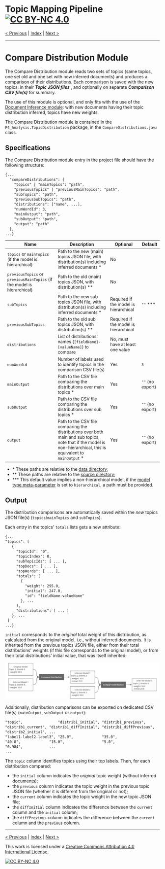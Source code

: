 # Topic Mapping Pipeline [![CC BY-NC 4.0][cc-by-nc-shield]][cc-by-nc]

[< Previous](TopicDistributionModule.md) | [Index](index.md) | [Next >](TopicClusteringModule.md)

---

# Compare Distribution Module

The Compare Distribution module reads two sets of topics (same topics, one set old and one set with new inferred 
documents) and produces a comparison of their distributions. Each comparison is saved with the new topics, in their 
***Topic JSON files*** , and optionally on separate ***Comparison CSV file(s)*** for summary.

The use of this module is optional, and only fits with the use of the [Document Inference module](InferenceModule.md):
with new documents having their topic distribution inferred, topics have new weights.

The Compare Distribution module is contained in the `P4_Analysis.TopicDistribution` package, in the
`CompareDistributions.java` class.

## Specifications

The Compare Distribution module entry in the project file should have the following structure:
```json5
{...
  "compareDistributions": {
    "topics" | "mainTopics": "path",
    "previousTopics" | "previousMainTopics": "path",
    "subTopics": "path",
    "previousSubTopics": "path",
    "distributions": ["name", ...],
    "numWordId": 3,
    "mainOutput": "path",
    "subOutput": "path",
    "output": "path"
  },
...}
```

| Name | Description | Optional | Default |
| --- | --- | --- | --- |
| `topics` or `mainTopics` (if the model is hierarchical) | Path to the new (main) topics JSON file, with distribution(s) including inferred documents * | No | |
| `previousTopics` or `previousMainTopics` (if the model is hierarchical) | Path to the old (main) topics JSON, with distribution(s) ** | No | |
| `subTopics` | Path to the new sub topics JSON file, with distribution(s) including inferred documents * | Required if the model is hierarchical | `""` *** |
| `previousSubTopics` | Path to the old sub topics JSON, with distribution(s) ** | Required if the model is hierarchical | |
| `distributions` | List of distributions' names (`[fieldName]-[valueName]`) to compare | No, must have at least one value | |
| `numWordid` | Number of labels used to identify topics in the comparison CSV file(s) | Yes | `3` |
| `mainOutput` | Path to the CSV file comparing the distributions over main topics * | Yes | `""` (no export) |
| `subOutput` | Path to the CSV file comparing the distributions over sub topics * | Yes | `""` (no export) |
| `output` | Path to the CSV file comparing the distributions over both main and sub topics, note that if the model is non-hierarchical, this is equivalent to `mainOutput` * | Yes | `""` (no export) |
- \* These paths are relative to the [data directory](MetaParameters.md);
- \** These paths are relative to the [source directory](MetaParameters.md);
- \*** This default value implies a non-hierarchical model, if the [model type meta-parameter](MetaParameters.md) is set to `hierarchical`, a path must be provided.

## Output

The distribution comparisons are automatically saved within the *new* topics JSON file(s) (`topics`/`mainTopics` and `subTopics`).

Each entry in the topics' `totals` lists gets a new attribute: 
 ```json5
{...
"topics": [
    {
      "topicId": "0",
      "topicIndex": 0,
      "subTopicIds": [ ... ],
      "topDocs": [ ... ],
      "topWords": [ ... ],
      "totals": [
        {
          "weight": 295.0,
          "initial": 247.0,
          "id": "fieldName-valueName"
        }, ...
      ],
      "distributions": [ ... ]
    }, ...
  ]
...}
```
`initial` corresponds to the *original* total weight of this distribution, as calculated from the original model, i.e., 
without inferred documents. It is inherited from the previous topics JSON file, either from their total distributions' 
weights (if this file corresponds to the original model), or from their total distributions' initial value, that was 
itself inherited:

![Distribution Comparison Inheritance](img/distrib_comparison.png)

Additionally, distribution comparisons can be exported on dedicated CSV file(s) (`mainOutput`, `subOutput` or `output`):
```csv
"topic",                "distrib1_initial", "distrib1_previous", "distrib1_current", "distrib1_diffInitial", "distrib1_diffPrevious", "distrib2_initial", ...
"label1-label2-label3", "25.0",             "35.0",              "40.0",             "15.0",                 "5.0",                   "0.984",            ...
...
```
The `topic` column identifies topics using their top labels. Then, for each distribution compared:
- the `initial` column indicates the *original* topic weight (without inferred documents);
- the `previous` column indicates the topic weight in the previous topic JSON file (whether it is different from the original or not);
- the `current` column indicates the topic weight in the new topic JSON file;
- the `diffInitial` column indicates the difference between the `current` column and the `initial` column;
- the `diffPrevious` column indicates the difference between the `current` column and the `previous` column.

---

[< Previous](TopicDistributionModule.md) | [Index](index.md) | [Next >](TopicClusteringModule.md)

This work is licensed under a [Creative Commons Attribution 4.0 International
License][cc-by-nc].

[![CC BY-NC 4.0][cc-by-nc-image]][cc-by-nc]

[cc-by-nc]: http://creativecommons.org/licenses/by-nc/4.0/
[cc-by-nc-image]: https://i.creativecommons.org/l/by-nc/4.0/88x31.png
[cc-by-nc-shield]: https://img.shields.io/badge/License-CC%20BY--NC%204.0-lightgrey.svg